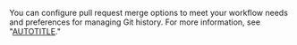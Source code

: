 You can configure pull request merge options to meet your workflow needs and preferences for managing Git history. For more information, see "[AUTOTITLE](/repositories/configuring-branches-and-merges-in-your-repository/configuring-pull-request-merges)."
